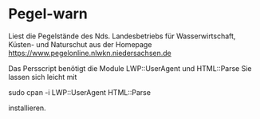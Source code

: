 # Pegel-warn
Liest die Pegelstände des Nds. Landesbetriebs für Wasserwirtschaft, Küsten- und Naturschut aus der Homepage https://www.pegelonline.nlwkn.niedersachsen.de 

 Das Persscript benötigt die Module LWP::UserAgent und HTML::Parse Sie lassen sich leicht mit
 
 sudo cpan -i LWP::UserAgent HTML::Parse
 
 installieren. 
